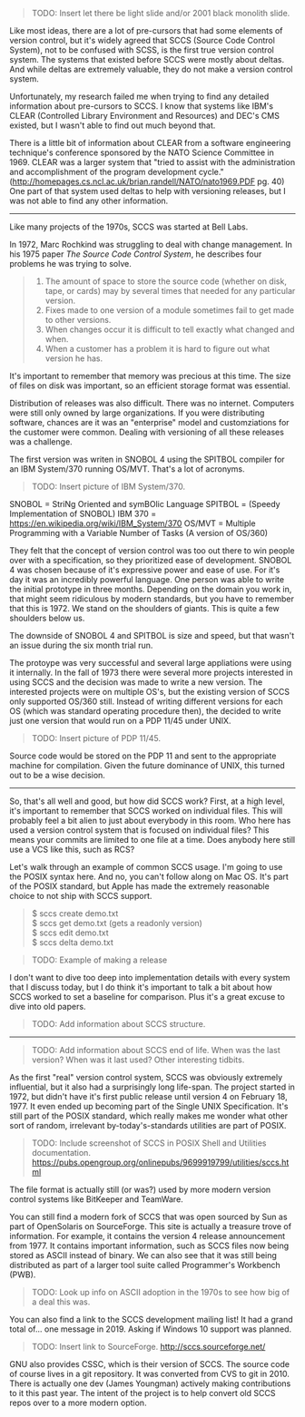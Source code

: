 > TODO: Insert let there be light slide and/or 2001 black monolith slide.

Like most ideas, there are a lot of pre-cursors that had some elements of version control, but it's widely agreed that SCCS (Source Code Control System), not to be confused with SCSS, is the first true version control system. The systems that existed before SCCS were mostly about deltas. And while deltas are extremely valuable, they do not make a version control system.

Unfortunately, my research failed me when trying to find any detailed information about pre-cursors to SCCS. I know that systems like IBM's CLEAR (Controlled Library Environment and Resources) and DEC's CMS existed, but I wasn't able to find out much beyond that.

There is a little bit of information about CLEAR from a software engineering technique's conference sponsored by the NATO Science Committee in 1969. CLEAR was a larger system that "tried to assist with the administration and accomplishment of the program development cycle." (http://homepages.cs.ncl.ac.uk/brian.randell/NATO/nato1969.PDF pg. 40) One part of that system used deltas to help with versioning releases, but I was not able to find any other information.

----

Like many projects of the 1970s, SCCS was started at Bell Labs.

In 1972, Marc Rochkind was struggling to deal with change management. In his 1975 paper _The Source Code Control System_, he describes four problems he was trying to solve.

> 1. The amount of space to store the source code (whether on disk, tape, or cards) may by several times that needed for any particular version.
> 2. Fixes made to one version of a module sometimes fail to get made to other versions.
> 3. When changes occur it is difficult to tell exactly what changed and when.
> 4. When a customer has a problem it is hard to figure out what version he has.

It's important to remember that memory was precious at this time. The size of files on disk was important, so an efficient storage format was essential.

Distribution of releases was also difficult. There was no internet. Computers were still only owned by large organizations. If you were distributing software, chances are it was an "enterprise" model and customziations for the customer were common. Dealing with versioning of all these releases was a challenge.

The first version was writen in SNOBOL 4 using the SPITBOL compiler for an IBM System/370 running OS/MVT. That's a lot of acronyms.

> TODO: Insert picture of IBM System/370.

SNOBOL = StriNg Oriented and symBOlic Language
SPITBOL = (Speedy Implementation of SNOBOL)
IBM 370 = https://en.wikipedia.org/wiki/IBM_System/370
OS/MVT = Multiple Programming with a Variable Number of Tasks (A version of OS/360)

They felt that the concept of version control was too out there to win people over with a specification, so they prioritized ease of development. SNOBOL 4 was chosen because of it's expressive power and ease of use. For it's day it was an incredibly powerful language. One person was able to write the initial prototype in three months. Depending on the domain you work in, that might seem ridiculous by modern standards, but you have to remember that this is 1972. We stand on the shoulders of giants. This is quite a few shoulders below us.

The downside of SNOBOL 4 and SPITBOL is size and speed, but that wasn't an issue during the six month trial run.

The protoype was very successful and several large appliations were using it internally. In the fall of 1973 there were several more projects interested in using SCCS and the decision was made to write a new version. The interested projects were on multiple OS's, but the existing version of SCCS only supported OS/360 still. Instead of writing different versions for each OS (which was standard operating procedure then), the decided to write just one version that would run on a PDP 11/45 under UNIX.

> TODO: Insert picture of PDP 11/45.

Source code would be stored on the PDP 11 and sent to the appropriate machine for compilation. Given the future dominance of UNIX, this turned out to be a wise decision.

----

So, that's all well and good, but how did SCCS work? First, at a high level, it's important to remember that SCCS worked on individual files. This will probably feel a bit alien to just about everybody in this room. Who here has used a version control system that is focused on individual files? This means your commits are limited to one file at a time. Does anybody here still use a VCS like this, such as RCS?

Let's walk through an example of common SCCS usage. I'm going to use the POSIX syntax here. And no, you can't follow along on Mac OS. It's part of the POSIX standard, but Apple has made the extremely reasonable choice to not ship with SCCS support.

> $ sccs create demo.txt  
> $ sccs get demo.txt (gets a readonly version)  
> $ sccs edit demo.txt  
> $ sccs delta demo.txt  

> TODO: Example of making a release

I don't want to dive too deep into implementation details with every system that I discuss today, but I do think it's important to talk a bit about how SCCS worked to set a baseline for comparison. Plus it's a great excuse to dive into old papers.

> TODO: Add information about SCCS structure.

----

> TODO: Add information about SCCS end of life. When was the last version? When was it last used? Other interesting tidbits.

As the first "real" version control system, SCCS was obviously extremely influential, but it also had a surprisingly long life-span. The project started in 1972, but didn't have it's first public release until version 4 on February 18, 1977. It even ended up becoming part of the Single UNIX Specification. It's still part of the POSIX standard, which really makes me wonder what other sort of random, irrelevant by-today's-standards utilities are part of POSIX.

> TODO: Include screenshot of SCCS in POSIX Shell and Utilities documentation. https://pubs.opengroup.org/onlinepubs/9699919799/utilities/sccs.html

The file format is actually still (or was?) used by more modern version control systems like BitKeeper and TeamWare.

You can still find a modern fork of SCCS that was open sourced by Sun as part of OpenSolaris on SourceForge. This site is actually a treasure trove of information. For example, it contains the version 4 release announcement from 1977. It contains important information, such as SCCS files now being stored as ASCII instead of binary. We can also see that it was still being distributed as part of a larger tool suite called Programmer's Workbench (PWB).

> TODO: Look up info on ASCII adoption in the 1970s to see how big of a deal this was.

You can also find a link to the SCCS development mailing list! It had a grand total of... one message in 2019. Asking if Windows 10 support was planned.

> TODO: Insert link to SourceForge. http://sccs.sourceforge.net/

GNU also provides CSSC, which is their version of SCCS. The source code of course lives in a git repository. It was converted from CVS to git in 2010. There is actually one dev (James Youngman) actively making contributions to it this past year.  The intent of the project is to help convert old SCCS repos over to a more modern option.